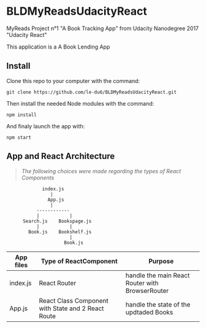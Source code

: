 # BLDMyReadsUdacityReact
MyReads Project n°1 "A Book Tracking App" from Udacity Nanodegree 2017 "Udacity React"

This application is a A Book Lending App

## Install
Clone this repo to your computer with the command:
 ``` shell
 git clone https://github.com/le-du6/BLDMyReadsUdacityReact.git
 ```

Then install the needed Node modules with the command:
 ``` shell
 npm install
 ```

And finaly launch the app with: 
 ``` shell
 npm start
 ```

## App and React Architecture
> *The following choices were made regarding the types of React Components*

 ``` shell
              index.js
                 |
                App.js
                 |
            ------------     
            |           |
       Search.js    Bookspage.js
            |           |
         Book.js    Bookshelf.js
                        |
                      Book.js
 ```

App files | Type of ReactComponent | Purpose
--- | --- | ---
index.js | React Router | handle the main React Router with BrowserRouter
App.js | React Class Component with State and 2 React Route | handle the state of the updtaded Books 

